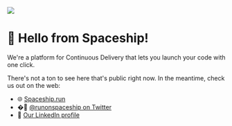 ![](https://spaceship.run/_next/image?url=%2F_next%2Fstatic%2Fimage%2Fpublic%2Fimages%2Findex-hero.a75be8f3e774463226423c9e6bd841d6.png&w=3840&q=75)

# 🚀 Hello from Spaceship!

We're a platform for Continuous Delivery that lets you launch your code with one click.

There's not a ton to see here that's public right now. In the meantime, check us out on the web:

- 🌐 [Spaceship.run](https://spaceship.run/)
- �🐤 [@runonspaceship on Twitter](https://twitter.com/runonspaceship)
- 💼 [Our LinkedIn profile](https://www.linkedin.com/company/onspaceship/)
